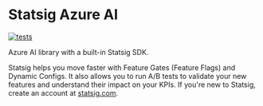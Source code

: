 # Statsig Azure AI
[![tests](https://github.com/statsig-io/azureai-python/actions/workflows/test.yml/badge.svg)](https://github.com/statsig-io/azureai-python/actions/workflows/test.yml)

Azure AI library with a built-in Statsig SDK.

Statsig helps you move faster with Feature Gates (Feature Flags) and Dynamic Configs. It also allows you to run A/B tests to validate your new features and understand their impact on your KPIs. If you're new to Statsig, create an account at [statsig.com](https://www.statsig.com).
